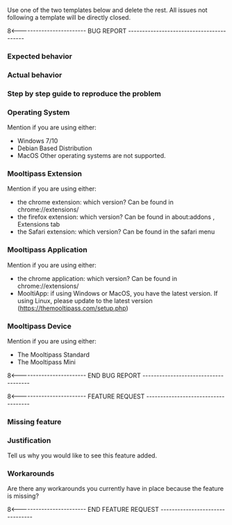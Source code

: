Use one of the two templates below and delete the rest. All issues not following a template will be directly closed.

8<------------------------ BUG REPORT -----------------------------------------
### Expected behavior

### Actual behavior

### Step by step guide to reproduce the problem

### Operating System
Mention if you are using either:
- Windows 7/10
- Debian Based Distribution
- MacOS
Other operating systems are not supported.

### Mooltipass Extension
Mention if you are using either:
- the chrome extension: which version? Can be found in chrome://extensions/
- the firefox extension: which version? Can be found in about:addons , Extensions tab
- the Safari extension: which version? Can be found in the safari menu

### Mooltipass Application
Mention if you are using either:
- the chrome application: which version? Can be found in chrome://extensions/
- MooltiApp: if using Windows or MacOS, you have the latest version. If using Linux, please update to the latest version (https://themooltipass.com/setup.php)

### Mooltipass Device
Mention if you are using either:
- The Mooltipass Standard
- The Mooltipass Mini

8<------------------------ END BUG REPORT -------------------------------------


8<------------------------ FEATURE REQUEST ------------------------------------
### Missing feature

### Justification
Tell us why you would like to see this feature added.

### Workarounds
Are there any workarounds you currently have in place because the feature is missing?

8<------------------------ END FEATURE REQUEST --------------------------------
